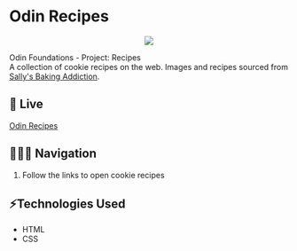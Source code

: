 # Odin Recipes

<p align="center">
  <img src="cookies.gif" />  
</p>

Odin Foundations - Project: Recipes  
A collection of cookie recipes on the web. Images and recipes sourced from [Sally's Baking Addiction](https://sallysbakingaddiction.com/).

## 🔗 Live
[Odin Recipes](https://odin-recipes-cookies.netlify.app)

## 👩🏻‍💻 Navigation
1. Follow the links to open cookie recipes

## ⚡️Technologies Used
* HTML
* CSS
